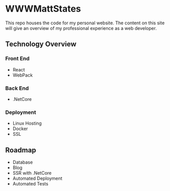 # WWWMattStates

This repo houses the code for my personal website. The content on this site will give an overview of my professional experience as a web developer.

## Technology Overview

### Front End
- React
- WebPack
### Back End
- .NetCore
### Deployment
- Linux Hosting
- Docker
- SSL

## Roadmap
- Database
- Blog
- SSR with .NetCore
- Automated Deployment
- Automated Tests